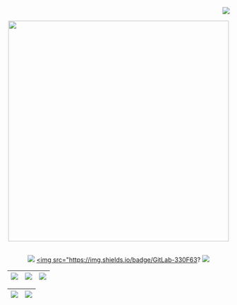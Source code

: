 <img align="right" src="https://komarev.com/ghpvc/?username=ibryanxy&color=ff69b4"><br>
<div align="center">
  <a href="https://github.com/ibryanxy">
    <img align="center" src="Welcome.png" width="500">
  </a>
</div>
<br>

<div align="center">

  <a href="https://github.com/ibryanxy" target="_blank"><img src="https://img.shields.io/badge/GitHub-100000?style=for-the-badge&logo=github&logoColor=white" target="_blank"></a>
  <a href="https://www.instagram.com/ibryanxy/" target="_blank"><img src="https://img.shields.io/badge/GitLab-330F63?
  <a href="https:https://www.instagram.com/ibryanxy/" target="_blank"><img src="https://img.shields.io/badge/-Instagram-%23E4405F?style=for-the-badge&logo=instagram&logoColor=white" target="_blank"></a>
</div> 


<!-- 
theme=ocean_dark 
tokyonight: 35AFA3 Green | BF91F3 Purple | 1A1B27 Dark 
-->


| ![](http://github-profile-summary-cards.vercel.app/api/cards/stats?username=ibryanxy&theme=tokyonight) | ![](http://github-profile-summary-cards.vercel.app/api/cards/repos-per-language?username=ibryanxy&hide=Html&theme=tokyonight) | ![](http://github-profile-summary-cards.vercel.app/api/cards/most-commit-language?username=ibryanxy&theme=tokyonight) |
| :-: | :-: | :-: |

| ![](http://github-profile-summary-cards.vercel.app/api/cards/profile-details?username=ibryanxy&theme=tokyonight) | ![](https://github-readme-streak-stats.herokuapp.com/?user=ibryanxy&theme=tokyonight&hide_border=true&date_format=M%20j%5B%2C%20Y%5D&background=1A1B27&stroke=35AFA3&ring=BF91F3&fire=BF91F3&currStreakNum=BF91F3&sideNums=BF91F3&currStreakLabel=BF91F3&sideLabels=BF91F3&dates=35AFA3) |
| :-: | :-: |
